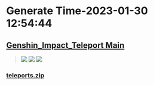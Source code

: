 # Generate Time-2023-01-30 12:54:44

## [Genshin_Impact_Teleport Main](https://github.com/Sam5440/Genshin_Impact_Teleport/edit/main/README.md)

>![](https://komarev.com/ghpvc/?username=done439)
>![](https://komarev.com/ghpvc/?username=done438)
>![](https://komarev.com/ghpvc/?username=done437)

### [teleports.zip](https://raw.githubusercontent.com/Sam5440/Genshin_Impact_Teleport/download/ManualCollectPoint/Monster/Specter-2/%E6%8F%90%E7%93%A6%E7%89%B9/teleports.zip)

